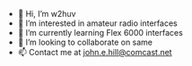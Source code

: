 - 👋 Hi, I’m w2huv
- 👀 I’m interested in amateur radio interfaces
- 🌱 I’m currently learning Flex 6000 interfaces
- 💞️ I’m looking to collaborate on same
- 📫 Contact me at john.e.hill@comcast.net

